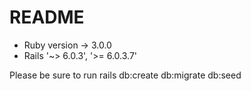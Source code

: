 # README

* Ruby version -> 3.0.0
* Rails '~> 6.0.3', '>= 6.0.3.7'

Please be sure to run rails db:create db:migrate db:seed
